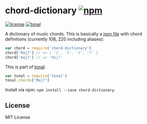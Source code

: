 # chord-dictionary [![npm](https://img.shields.io/npm/v/chord-dictionary.svg)](https://www.npmjs.com/package/chord-dictionary)

[![license](https://img.shields.io/npm/l/chord-dictionary.svg)](https://www.npmjs.com/package/chord-dictionary)
[![tonal](https://img.shields.io/badge/tonal-chord--dictionary-yellow.svg)](https://www.npmjs.com/browse/keyword/tonal)

A dictionary of music chords. This is basically a [json file](https://github.com/danigb/chord-dictionary/blob/master/chords.json) with chord definitions (currently 108, 220 including aliases):

```js
var chord = require('chord-dictionary')
chord['Maj7'] // => [ '1', '3', '5', '7' ]
chord['maj7'] // => 'Maj7'
```

This is part of [tonal](https://github.com/danigb/tonal):

```js
var tonal = require('tonal')
tonal.chords['Maj7']
```

Install via npm: `npm install --save chord-dictionary`.

## License

MIT License
